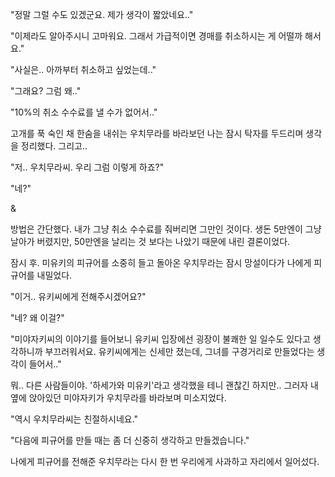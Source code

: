 "정말 그럴 수도 있겠군요. 제가 생각이 짧았네요.." 

"이제라도 알아주시니 고마워요. 그래서 가급적이면 경매를 취소하시는 게 어떨까 해서요." 

"사실은.. 아까부터 취소하고 싶었는데.." 

"그래요? 그럼 왜.." 

"10%의 취소 수수료를 낼 수가 없어서.." 

고개를 푹 숙인 채 한숨을 내쉬는 우치무라를 바라보던 나는 잠시 탁자를 두드리며 생각을 정리했다. 그리고..

"저.. 우치무라씨. 우리 그럼 이렇게 하죠?" 

"네?" 

& 

방법은 간단했다.
내가 그냥 취소 수수료를 줘버리면 그만인 것이다.
생돈 5만엔이 그냥 날아가 버렸지만, 50만엔을 날리는 것 보다는 나았기 때문에 내린 결론이었다.

잠시 후. 미유키의 피규어를 소중히 들고 돌아온 우치무라는 잠시 망설이다가 나에게 피규어를 내밀었다.

"이거.. 유키씨에게 전해주시겠어요?" 

"네? 왜 이걸?" 

"미야자키씨의 이야기를 들어보니 유키씨 입장에선 굉장이 불쾌한 일 일수도 있다고 생각하니까 부끄러워서요. 유키씨에게는 신세만 졌는데, 그녀를 구경거리로 만들었다는 생각이 들어서.." 

뭐.. 다른 사람들이야. '하세가와 미유키'라고 생각했을 테니 괜찮긴 하지만..
그러자 내 옆에 앉아있던 미야자키가 우치무라를 바라보며 미소지었다.

"역시 우치무라씨는 친절하시네요." 

"다음에 피규어를 만들 때는 좀 더 신중히 생각하고 만들겠습니다." 

나에게 피규어를 전해준 우치무라는 다시 한 번 우리에게 사과하고 자리에서 일어섰다.